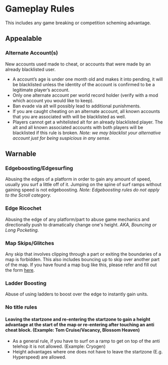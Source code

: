 # Gameplay Rules
This includes any game breaking or competition scheming advantage.
## Appealable
### Alternate Account(s)
New accounts used made to cheat, or accounts that were made by an already blacklisted user.
- A account’s age is under one month old and makes it into pending, it will be blacklisted unless the identity of the account is confirmed to be a legitimate player’s account.
- Only one alternate account per world record holder (verify with a mod which account you would like to keep).
- Ban evade via alt will possibly lead to additional punishments.
- If you are caught cheating on an alternate account, all known accounts that you are associated with will be blacklisted as well.
- Players cannot get a whitelisted alt for an already blacklisted player. The alt and all known associated accounts with both players will be blacklisted if this rule is broken.
*Note: we may blacklist your alternative account just for being suspicious in any sense.*
## Warnable
### Edgeboosting/Edgesurfing
Abusing the edges of a platform in order to gain any amount of speed, usually you surf a little off of it. Jumping on the spine of surf ramps without gaining speed is not edgeboosting.
*Note: Edgeboosting rules do not apply to the Scroll category.*
### Edge Ricochet
Abusing the edge of any platform/part to abuse game mechanics and directionally push to dramatically change one's height.
*AKA, Bouncing or Long Pocketing.*
### Map Skips/Glitches
Any skip that involves clipping through a part or exiting the boundaries of a map is forbidden. This also includes bouncing up to skip over another part of the map. If you have found a map bug like this, please refer and fill out the form [here](https://docs.google.com/forms/d/e/1FAIpQLSej_g-logtEZbykSuXpBdd0St7JIajTdN7BM_DZEJuhK6oW2A/viewform).
### Ladder Boosting
Abuse of using ladders to boost over the edge to instantly gain units.
### No title rules
#### Leaving the startzone and re-entering the startzone to gain a height advantage at the start of the map or re-entering after touching an anti cheat block. (Example: Tom Cruise/Vacancy, Blossom Heaven)
 - As a general rule, if you have to surf on a ramp to get on top of the anti telehop it is not allowed. (Example: Cryogen)
 - Height advantages where one does not have to leave the startzone (E.g. Hyperspeed) are allowed.
